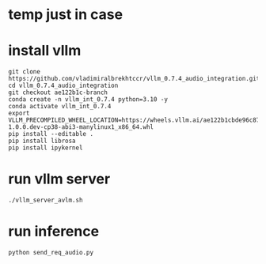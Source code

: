 # temp just in case
<!-- git clone https://github.com/vllm-project/vllm.git
cd vllm
git checkout ae122b1cbde96c871fb74611363e04eecfbcce03
conda create -n vllm_int_0.7.4_test_2_testbrench python=3.10 -y
conda activate vllm_int_0.7.4_test_2_testbrench # conda remove -n vllm_int_0.7.4_test_2 --all -y 
VLLM_USE_PRECOMPILED=1 pip install --editable .
pip install librosa
pip install ipykernel
python -m ipykernel install --user --name vllm_int_0.7.4_test_2
unset LD_LIBRARY_PATH

export VLLM_COMMIT=72d9c316d3f6ede485146fe5aabd4e61dbc59069 # use full commit hash from the main branch
export VLLM_PRECOMPILED_WHEEL_LOCATION=https://wheels.vllm.ai/${VLLM_COMMIT}/vllm-1.0.0.dev-cp38-abi3-manylinux1_x86_64.whl
export VLLM_PRECOMPILED_WHEEL_LOCATION=https://wheels.vllm.ai/ae122b1cbde96c871fb74611363e04eecfbcce03/vllm-1.0.0.dev-cp38-abi3-manylinux1_x86_64.whl
pip install --editable . -->


# install vllm
```
git clone https://github.com/vladimiralbrekhtccr/vllm_0.7.4_audio_integration.git
cd vllm_0.7.4_audio_integration
git checkout ae122b1c-branch
conda create -n vllm_int_0.7.4 python=3.10 -y
conda activate vllm_int_0.7.4 
export VLLM_PRECOMPILED_WHEEL_LOCATION=https://wheels.vllm.ai/ae122b1cbde96c871fb74611363e04eecfbcce03/vllm-1.0.0.dev-cp38-abi3-manylinux1_x86_64.whl
pip install --editable .
pip install librosa
pip install ipykernel
```

# run vllm server
```
./vllm_server_avlm.sh
```


# run inference
```
python send_req_audio.py
```